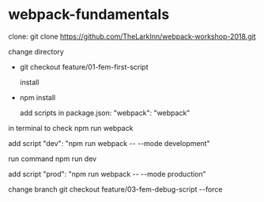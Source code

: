 # webpack-fundamentals
 
clone:
 git clone https://github.com/TheLarkInn/webpack-workshop-2018.git
  
change directory
- git checkout feature/01-fem-first-script
  
  install
- npm install
  

  add scripts in package.json:
  "webpack": "webpack"

in terminal to check
  npm run webpack
  
  add script
"dev": "npm run webpack -- --mode development"
   
   run command
  npm run dev
  
add script
  "prod": "npm run webpack -- --mode production"
  
  change branch
  git checkout feature/03-fem-debug-script --force
  